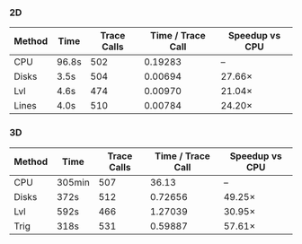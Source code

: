 ### 2D

| Method | Time  | Trace Calls | Time / Trace Call | Speedup vs CPU |
|--------|-------|-------------|-------------------|----------------|
| CPU    | 96.8s | 502         | 0.19283           | –              |
| Disks  | 3.5s  | 504         | 0.00694           | 27.66×         |
| Lvl    | 4.6s  | 474         | 0.00970           | 21.04×         |
| Lines  | 4.0s  | 510         | 0.00784           | 24.20×         |

### 3D

| Method | Time   | Trace Calls | Time / Trace Call | Speedup vs CPU |
|--------|--------|-------------|-------------------|----------------|
| CPU    | 305min | 507         | 36.13             | –              |
| Disks  | 372s   | 512         | 0.72656           | 49.25×         |
| Lvl    | 592s   | 466         | 1.27039           | 30.95×         |
| Trig   | 318s   | 531         | 0.59887           | 57.61×         |
